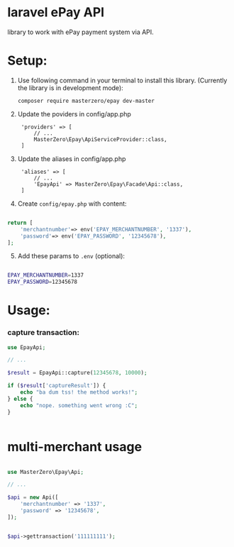 # laravel ePay API
library to work with ePay payment system via API.

# Setup:
1. Use following command in your terminal to install this library. (Currently the library is in development mode):

    `composer require masterzero/epay dev-master`

2. Update the poviders in config/app.php

        'providers' => [
            // ...
            MasterZero\Epay\ApiServiceProvider::class,
        ]

3. Update the aliases in config/app.php

        'aliases' => [
            // ...
            'EpayApi' => MasterZero\Epay\Facade\Api::class,
        ]

4. Create `config/epay.php` with content:

```php

return [
    'merchantnumber'=> env('EPAY_MERCHANTNUMBER', '1337'),
    'password'=> env('EPAY_PASSWORD', '12345678'),
];

```

5. Add these params to `.env` (optional):

```sh

EPAY_MERCHANTNUMBER=1337
EPAY_PASSWORD=12345678

```

# Usage:

### capture transaction:

```php
use EpayApi;

// ...

$result = EpayApi::capture(12345678, 10000);

if ($result['captureResult']) {
    echo "ba dum tss! the method works!";
} else {
    echo "nope. something went wrong :C";
}



```



# multi-merchant usage

```php

use MasterZero\Epay\Api;

// ...

$api = new Api([
    'merchantnumber' => '1337',
    'password' => '12345678',
]);


$api->gettransaction('111111111');

```